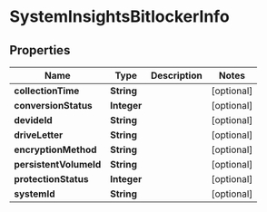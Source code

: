 
# SystemInsightsBitlockerInfo

## Properties
Name | Type | Description | Notes
------------ | ------------- | ------------- | -------------
**collectionTime** | **String** |  |  [optional]
**conversionStatus** | **Integer** |  |  [optional]
**devideId** | **String** |  |  [optional]
**driveLetter** | **String** |  |  [optional]
**encryptionMethod** | **String** |  |  [optional]
**persistentVolumeId** | **String** |  |  [optional]
**protectionStatus** | **Integer** |  |  [optional]
**systemId** | **String** |  |  [optional]



